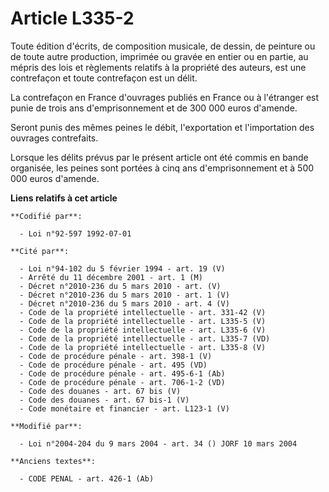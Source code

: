 # Article L335-2

Toute édition d'écrits, de composition musicale, de dessin, de peinture ou de toute autre production, imprimée ou gravée en
entier ou en partie, au mépris des lois et règlements relatifs à la propriété des auteurs, est une contrefaçon et toute
contrefaçon est un délit.

La contrefaçon en France d'ouvrages publiés en France ou à l'étranger est punie de trois ans d'emprisonnement et de 300 000
euros d'amende.

Seront punis des mêmes peines le débit, l'exportation et l'importation des ouvrages contrefaits.

Lorsque les délits prévus par le présent article ont été commis en bande organisée, les peines sont portées à cinq ans
d'emprisonnement et à 500 000 euros d'amende.

**Liens relatifs à cet article**

	**Codifié par**:

	  - Loi n°92-597 1992-07-01

	**Cité par**:

	  - Loi n°94-102 du 5 février 1994 - art. 19 (V)
	  - Arrêté du 11 décembre 2001 - art. 1 (M)
	  - Décret n°2010-236 du 5 mars 2010 - art. (V)
	  - Décret n°2010-236 du 5 mars 2010 - art. 1 (V)
	  - Décret n°2010-236 du 5 mars 2010 - art. 4 (V)
	  - Code de la propriété intellectuelle - art. 331-42 (V)
	  - Code de la propriété intellectuelle - art. L335-5 (V)
	  - Code de la propriété intellectuelle - art. L335-6 (V)
	  - Code de la propriété intellectuelle - art. L335-7 (VD)
	  - Code de la propriété intellectuelle - art. L335-8 (V)
	  - Code de procédure pénale - art. 398-1 (V)
	  - Code de procédure pénale - art. 495 (VD)
	  - Code de procédure pénale - art. 495-6-1 (Ab)
	  - Code de procédure pénale - art. 706-1-2 (VD)
	  - Code des douanes - art. 67 bis (V)
	  - Code des douanes - art. 67 bis-1 (V)
	  - Code monétaire et financier - art. L123-1 (V)

	**Modifié par**:

	  - Loi n°2004-204 du 9 mars 2004 - art. 34 () JORF 10 mars 2004

	**Anciens textes**:

	  - CODE PENAL - art. 426-1 (Ab)
